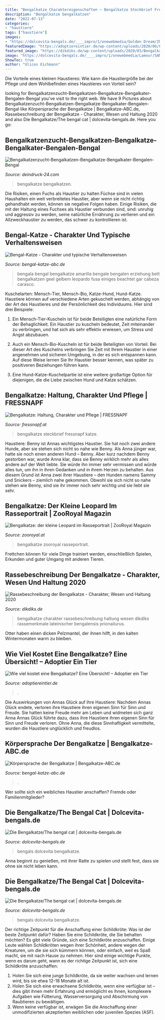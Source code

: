 ```yaml
---
title: "Bengalkatze Charaktereigenschaften ~ Bengalkatze Steckbrief Fressnapf Katze"
description: "Bengalkatze bengalkatzen"
date: "2022-07-13"
categories:
- "haustiere"
tags: ["haustiere"]
images:
- "https://dolcevita-bengals.de/____impro/1/onewebmedia/Golden Dream/IMG-20180324-WA0002.jpg?etag=&quot;49fb3-5ae3ebc7&quot;&amp;sourceContentType=image%2Fjpeg&amp;ignoreAspectRatio&amp;resize=840"
featuredImage: "https://adoptiereintier.de/wp-content/uploads/2020/06/Free-photo-100197913-©-Publicdomainphotos-Dreamstime.com-2.jpg"
featured_image: "https://dikdiks.de/wp-content/uploads/2020/03/Bengalkatze-Rassebeschreibung.jpg"
image: "https://dolcevita-bengals.de/____impro/1/onewebmedia/Lamour/SAM_6300.JPG?etag=&quot;ad72ca-5d115fc5&quot;&amp;sourceContentType=image%2Fjpeg&amp;ignoreAspectRatio&amp;resize=630"
ShowToc: true
author: "Ulices Eichmann"
---
```



Die Vorteile eines kleinen Haustieres: Wie kann die Haustiergröße bei der Pflege und dem Wohlbefinden eines Haustieres von Vorteil sein?

	

		
looking for Bengalkatzenzucht-Bengalkatzen-Bengalkatze-Bengalkater-Bengalen-Bengal you've visit to the right web. We have 9 Pictures about Bengalkatzenzucht-Bengalkatzen-Bengalkatze-Bengalkater-Bengalen-Bengal like Körpersprache der Bengalkatze | Bengalkatze-ABC.de, Rassebeschreibung der Bengalkatze - Charakter, Wesen und Haltung 2020 and also Die Bengalkatze/The bengal cat | dolcevita-bengals.de. Here you go:
		
    
## Bengalkatzenzucht-Bengalkatzen-Bengalkatze-Bengalkater-Bengalen-Bengal

<img loading=lazy src="http://deindruck-24.com/mediapool/117/1172042/resources/big_28014042_0_750-500.jpg" onerror="this.onerror=null;this.src='https://tse2.mm.bing.net/th?id=OIP.Q1boEn7lfS9fP76w1pPYfwHaE8&amp;pid=15.1';" alt="Bengalkatzenzucht-Bengalkatzen-Bengalkatze-Bengalkater-Bengalen-Bengal">

_Source: deindruck-24.com_

>bengalkatze bengalkatzen. 

	

Die Risiken, einen Fuchs als Haustier zu halten
Füchse sind in vielen Haushalten ein weit verbreitetes Haustier, aber wenn sie nicht richtig gehandhabt werden, können sie negative Folgen haben. Einige Risiken, die mit der Haltung eines Fuchses als Haustier verbunden sind, sind: unruhig und aggressiv zu werden, seine natürliche Ernährung zu verlieren und ein Allzweckhaustier zu werden, das schwer zu kontrollieren ist.

    
## Bengal-Katze - Charakter Und Typische Verhaltensweisen

<img loading=lazy src="https://bengal-katze-abc.de/wp-content/uploads/2018/05/bengalkatze-erziehung.jpg" onerror="this.onerror=null;this.src='https://tse3.mm.bing.net/th?id=OIP.gz1b6irc80q4MDQNqEPYjQHaE7&amp;pid=15.1';" alt="Bengal-Katze - Charakter und typische Verhaltensweisen">

_Source: bengal-katze-abc.de_

>bengala bengal bengalkatze amarilla bengale bengalen erziehung bett bengalkatzen geel gelbem leopardo fusa einiges beachtet gar cabeza carasco. 

	

Kuschelarten: Mensch-Tier, Mensch-Bio, Katze-Hund, Hund-Katze.
Haustiere können auf verschiedene Arten gekuschelt werden, abhängig von der Art des Haustieres und der Persönlichkeit des Individuums. Hier sind drei Beispiele:
1. Ein Mensch-Tier-Kuscheln ist für beide Beteiligten eine natürliche Form der Behaglichkeit. Ein Haustier zu kuscheln bedeutet, Zeit miteinander zu verbringen, und hat sich als sehr effektiv erwiesen, um Stress und Angst abzubauen.

2. Auch ein Mensch-Bio-Kuscheln ist für beide Beteiligten von Vorteil. Bei dieser Art des Kuschelns verbringen Sie Zeit mit Ihrem Haustier in einer angenehmen und sicheren Umgebung, in der es sich entspannen kann. Auf diese Weise lernen Sie Ihr Haustier besser kennen, was später zu positiveren Beziehungen führen kann.

3. Eine Hund-Katze-Kuschelpartie ist eine weitere großartige Option für diejenigen, die die Liebe zwischen Hund und Katze schätzen.

    
## Bengalkatze: Haltung, Charakter Und Pflege | FRESSNAPF

<img loading=lazy src="https://media.os.fressnapf.com/cms/2020/04/Ratgeber-Rassenportrait-Bengal-Nah_1200x527.jpg?t=cmsimg_450" onerror="this.onerror=null;this.src='https://tse2.mm.bing.net/th?id=OIP.3_lwF9bF25upZJNWFcM0OQAAAA&amp;pid=15.1';" alt="Bengalkatze: Haltung, Charakter und Pflege | FRESSNAPF">

_Source: fressnapf.at_

>bengalkatze steckbrief fressnapf katze. 

	

Haustiere: Benny ist Annas wichtigstes Haustier. Sie hat noch zwei andere Hunde, aber sie stehen sich nicht so nahe wie Benny.
Als Anna jünger war, hatte sie noch einen anderen Hund – Benny. Aber kurz nachdem Benny gestorben war, wurde Anna klar, dass sie Benny wirklich mehr als alles andere auf der Welt liebte. Sie würde ihn immer sehr vermissen und würde alles tun, um ihn in ihren Gedanken und in ihrem Herzen zu behalten. Aus diesem Grund ist Anna zwei ihrer Haustiere – den Hunden namens Sammy und Snickers – ziemlich nahe gekommen. Obwohl sie sich nicht so nahe stehen wie Benny, sind sie ihr immer noch sehr wichtig und sie liebt sie sehr.

    
## Bengalkatze: Der Kleine Leopard Im Rasseportrait | ZooRoyal Magazin

<img loading=lazy src="https://www.zooroyal.de/magazin/wp-content/uploads/2015/08/Bengalkatze-1-760x570.jpg" onerror="this.onerror=null;this.src='https://tse4.mm.bing.net/th?id=OIP.ytQmNkSDD2zjszzt_KGtYQHaFj&amp;pid=15.1';" alt="Bengalkatze: der kleine Leopard im Rasseportrait | ZooRoyal Magazin">

_Source: zooroyal.at_

>bengalkatze zooroyal rasseportrait. 

	

Frettchen können für viele Dinge trainiert werden, einschließlich Spielen, Erkunden und guter Umgang mit anderen Tieren.

    
## Rassebeschreibung Der Bengalkatze - Charakter, Wesen Und Haltung 2020

<img loading=lazy src="https://dikdiks.de/wp-content/uploads/2020/03/Bengalkatze-Rassebeschreibung.jpg" onerror="this.onerror=null;this.src='https://tse3.mm.bing.net/th?id=OIP.nPtRxT2XojtmuUJiFGel1wHaE8&amp;pid=15.1';" alt="Rassebeschreibung der Bengalkatze - Charakter, Wesen und Haltung 2020">

_Source: dikdiks.de_

>bengalkatze charakter rassebeschreibung haltung wesen dikdiks rassemerkmale lateinischer bengalensis prionailurus. 

	

Otter haben einen dicken Pelzmantel, der ihnen hilft, in den kalten Wintermonaten warm zu bleiben.

    
## Wie Viel Kostet Eine Bengalkatze? Eine Übersicht! – Adoptier Ein Tier

<img loading=lazy src="https://adoptiereintier.de/wp-content/uploads/2020/06/Free-photo-100197913-©-Publicdomainphotos-Dreamstime.com-2.jpg" onerror="this.onerror=null;this.src='https://tse1.mm.bing.net/th?id=OIP.C1FZOYR6dQPUeyAIn0OtRQHaE8&amp;pid=15.1';" alt="Wie viel kostet eine Bengalkatze? Eine Übersicht! – Adoptier ein Tier">

_Source: adoptiereintier.de_

>. 

	

Die Auswirkungen von Annas Glück auf ihre Haustiere: Nachdem Annas Glück endete, verloren ihre Haustiere ihren eigenen Sinn für Sinn und Freude. Sie hatten keine Freude mehr am Leben und widmeten sich ganz Anna
Annas Glück führte dazu, dass ihre Haustiere ihren eigenen Sinn für Sinn und Freude verloren. Ohne Anna, die diese Sinnhaftigkeit vermittelte, wurden die Haustiere unglücklich und freudlos.

    
## Körpersprache Der Bengalkatze | Bengalkatze-ABC.de

<img loading=lazy src="http://bengal-katze-abc.de/wp-content/uploads/2018/08/koerpersprache-der-bengalkatze-1.jpg" onerror="this.onerror=null;this.src='https://tse3.mm.bing.net/th?id=OIP.LMSLvHt7WWLNj1VXdacwVgHaHa&amp;pid=15.1';" alt="Körpersprache der Bengalkatze | Bengalkatze-ABC.de">

_Source: bengal-katze-abc.de_

>. 

	

Wer sollte sich ein weibliches Haustier anschaffen? Fremde oder Familienmitglieder?

    
## Die Bengalkatze/The Bengal Cat | Dolcevita-bengals.de

<img loading=lazy src="https://dolcevita-bengals.de/____impro/1/onewebmedia/Golden Dream/IMG-20180324-WA0002.jpg?etag=&quot;49fb3-5ae3ebc7&quot;&amp;sourceContentType=image%2Fjpeg&amp;ignoreAspectRatio&amp;resize=840" onerror="this.onerror=null;this.src='https://tse3.mm.bing.net/th?id=OIP.XJ42WGJExBY9wBHaq3c9FQHaId&amp;pid=15.1';" alt="Die Bengalkatze/The bengal cat | dolcevita-bengals.de">

_Source: dolcevita-bengals.de_

>bengals dolcevita bengalkatze. 

	

Anna beginnt zu genießen, mit ihrer Ratte zu spielen und stellt fest, dass sie ohne sie nicht leben kann.

    
## Die Bengalkatze/The Bengal Cat | Dolcevita-bengals.de

<img loading=lazy src="https://dolcevita-bengals.de/____impro/1/onewebmedia/Lamour/SAM_6300.JPG?etag=&quot;ad72ca-5d115fc5&quot;&amp;sourceContentType=image%2Fjpeg&amp;ignoreAspectRatio&amp;resize=630" onerror="this.onerror=null;this.src='https://tse1.mm.bing.net/th?id=OIP.l2wPgTkQUnInb3kb_LlYKQHayy&amp;pid=15.1';" alt="Die Bengalkatze/The bengal cat | dolcevita-bengals.de">

_Source: dolcevita-bengals.de_

>bengals dolcevita bengalkatze. 

	

Der richtige Zeitpunkt für die Anschaffung einer Schildkröte: Was ist der beste Zeitpunkt dafür?
Haben Sie eine Schildkröte, die Sie behalten möchten? Es gibt viele Gründe, sich eine Schildkröte anzuschaffen. Einige Leute wählen Schildkröten wegen ihrer Schönheit, andere wegen der Kreaturen, um die sie sich kümmern können, oder einfach, weil es Spaß macht, sie mit nach Hause zu nehmen. Hier sind einige wichtige Punkte, wenn es darum geht, wann es der richtige Zeitpunkt ist, sich eine Schildkröte anzuschaffen:
1) Holen Sie sich eine junge Schildkröte, da sie weiter wachsen und lernen wird, bis sie etwa 12-18 Monate alt ist.
2) Holen Sie sich eine erwachsene Schildkröte, wenn eine verfügbar ist – dies gibt ihnen mehr Erfahrung und ermöglicht es ihnen, komplexere Aufgaben wie Fütterung, Wasserversorgung und Abschirmung von Raubtieren zu bewältigen.
3) Wenn keine verfügbar ist, erwägen Sie die Anschaffung einer unmodifizierten akzeptierten weiblichen oder juvenilen Spezies (ASF).

